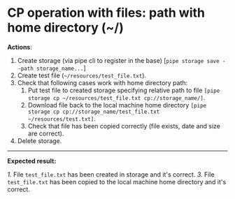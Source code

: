 # CP operation with files: path with home directory (~/) 

**Actions**:

1.	Create storage (via pipe cli to register in the base) [`pipe storage save --path storage_name...`]
2.	Create test file (`~/resources/test_file.txt`).
3.	Check that following cases work with home directory path:
    1.	Put test file to created storage specifying relative path to file `[pipe storage cp ~/resources/test_file.txt cp://storage_name/]`.
    2.	Download file back to the local machine home directory `[pipe storage cp cp://storage_name/test_file.txt ~/resources/test.txt]`. 
    3.	Check that file has been copied correctly (file exists, date and size are correct).
4.	Delete storage.

***
**Expected result:**

*1.*	File `test_file.txt` has been created in storage and it's correct.
*3.*	File `test_file.txt` has been copied to the local machine home directory and it's correct.